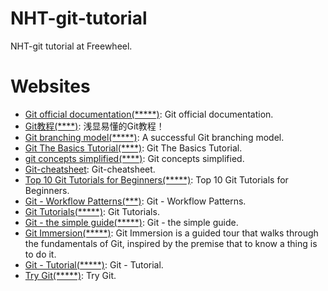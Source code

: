 # NHT-git-tutorial

NHT-git tutorial at Freewheel.


# Websites

* [Git official documentation(*****)](http://git-scm.com/doc): Git official documentation.
* [Git教程(****)](http://www.liaoxuefeng.com/wiki/0013739516305929606dd18361248578c67b8067c8c017b000): 浅显易懂的Git教程！
* [Git branching model(*****)](http://nvie.com/posts/a-successful-git-branching-model/): A successful Git branching model.
* [Git The Basics Tutorial(****)](http://excess.org/article/2008/07/ogre-git-tutorial/): Git The Basics Tutorial.
* [git concepts simplified(****)](http://gitolite.com/gcs.html#%281%29): Git concepts simplified.
* [Git-cheatsheet](http://ndpsoftware.com/git-cheatsheet.html): Git-cheatsheet.
* [Top 10 Git Tutorials for Beginners(*****)](http://sixrevisions.com/resources/git-tutorials-beginners/): Top 10 Git Tutorials for Beginners.
* [Git - Workflow Patterns(***)](http://training-course-material.com/training/Git_-_Workflow_Patterns): Git - Workflow Patterns.
* [ Git Tutorials(*****)](https://www.atlassian.com/git):  Git Tutorials.
* [Git - the simple guide(*****)](http://rogerdudler.github.io/git-guide/): Git - the simple guide.
* [Git Immersion(*****)](http://gitimmersion.com/): Git Immersion is a guided tour that walks through the fundamentals of Git, inspired by the premise that to know a thing is to do it.
* [Git - Tutorial(*****)](http://www.vogella.com/tutorials/Git/article.html): Git - Tutorial.
* [Try Git(*****)](https://try.github.io/levels/1/challenges/1): Try Git.
